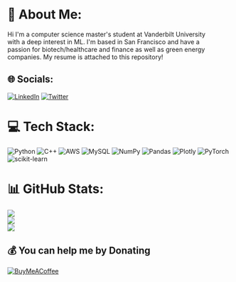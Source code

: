 # 💫 About Me:
Hi I'm a computer science master's student at Vanderbilt University <br>with a deep interest in ML. I'm based in San Francisco and have a<br>passion for biotech/healthcare and finance as well as green energy<br>companies. My resume is attached to this repository!


## 🌐 Socials:
[![LinkedIn](https://img.shields.io/badge/LinkedIn-%230077B5.svg?logo=linkedin&logoColor=white)](https://linkedin.com/in/ryansamarakoon) [![Twitter](https://img.shields.io/badge/Twitter-%231DA1F2.svg?logo=Twitter&logoColor=white)](https://twitter.com/SamarakoonRyan) 

# 💻 Tech Stack:
![Python](https://img.shields.io/badge/python-3670A0?style=for-the-badge&logo=python&logoColor=ffdd54) ![C++](https://img.shields.io/badge/c++-%2300599C.svg?style=for-the-badge&logo=c%2B%2B&logoColor=white) ![AWS](https://img.shields.io/badge/AWS-%23FF9900.svg?style=for-the-badge&logo=amazon-aws&logoColor=white) ![MySQL](https://img.shields.io/badge/mysql-%2300f.svg?style=for-the-badge&logo=mysql&logoColor=white) ![NumPy](https://img.shields.io/badge/numpy-%23013243.svg?style=for-the-badge&logo=numpy&logoColor=white) ![Pandas](https://img.shields.io/badge/pandas-%23150458.svg?style=for-the-badge&logo=pandas&logoColor=white) ![Plotly](https://img.shields.io/badge/Plotly-%233F4F75.svg?style=for-the-badge&logo=plotly&logoColor=white) ![PyTorch](https://img.shields.io/badge/PyTorch-%23EE4C2C.svg?style=for-the-badge&logo=PyTorch&logoColor=white) ![scikit-learn](https://img.shields.io/badge/scikit--learn-%23F7931E.svg?style=for-the-badge&logo=scikit-learn&logoColor=white)
# 📊 GitHub Stats:
![](https://github-readme-stats.vercel.app/api?username=samarakoon-ryan&theme=vue-dark&hide_border=false&include_all_commits=false&count_private=false)<br/>
![](https://github-readme-streak-stats.herokuapp.com/?user=samarakoon-ryan&theme=vue-dark&hide_border=false)<br/>
![](https://github-readme-stats.vercel.app/api/top-langs/?username=samarakoon-ryan&theme=vue-dark&hide_border=false&include_all_commits=false&count_private=false&layout=compact)

  ## 💰 You can help me by Donating
  [![BuyMeACoffee](https://img.shields.io/badge/Buy%20Me%20a%20Coffee-ffdd00?style=for-the-badge&logo=buy-me-a-coffee&logoColor=black)](https://buymeacoffee.com/ryansamarakoon) 

  <!-- Proudly created with GPRM ( https://gprm.itsvg.in ) -->
  
